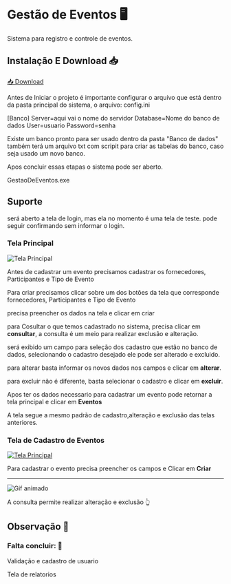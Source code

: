
# Gestão de Eventos 🖥️

Sistema para registro e controle de eventos. 

## Instalação E Download 📥

<a href="https://drive.google.com/uc?export=download&id=10O00LK3i-_LjOu4RYT148DAYe28TNvBU" download>
 📥 Download
</a>


Antes de Iniciar o projeto é importante configurar o arquivo que está dentro da pasta principal do sistema, o arquivo: config.ini

[Banco]
Server=aqui vai o nome do servidor 
Database=Nome do banco de dados
User=usuario
Password=senha

Existe um banco pronto para ser usado dentro da pasta "Banco de dados" também terá um arquivo txt com scripit para criar as tabelas do banco, caso seja usado um novo banco.

Apos concluir essas etapas o sistema pode ser aberto.

GestaoDeEventos.exe
## Suporte

será aberto a tela de login, mas ela no momento é uma tela de teste. pode seguir confirmando sem informar o login.

### Tela Principal

<img src="https://i.postimg.cc/gk4RwZ3L/Captura-de-tela-2025-09-26-185029.png" alt="Tela Principal">

Antes de cadastrar um evento precisamos cadastrar os fornecedores, Participantes e Tipo de Evento

Para criar precisamos clicar sobre um dos botões da tela que corresponde fornecedores, Participantes e Tipo de Evento

precisa preencher os dados na tela e clicar em criar

para Cosultar o que temos cadastrado no sistema, precisa clicar em **consultar**, a consulta é um meio para realizar exclusão e alteração.

será exibido um campo para seleção dos cadastro que estão no banco de dados, selecionando o cadastro desejado ele pode ser alterado e excluido.

para alterar basta informar os novos dados nos campos  e clicar em **alterar**.

para excluir não é diferente, basta selecionar o cadastro e clicar em **excluir**.

Apos ter os dados necessario para cadastrar um evento pode retornar a tela principal e clicar em **Eventos**

A tela segue a mesmo padrão de cadastro,alteração e exclusão das telas anteriores.

### Tela de Cadastro de Eventos

[![Tela Principal](https://i.postimg.cc/BvbdWHBv/Captura-de-tela-2025-09-26-194446.png)](https://postimg.cc/SX0ZCX50)

Para cadastrar o evento precisa preencher os campos e Clicar em **Criar**

-----------------------------------------------------------------------------------------------------------------------------------------------------------------------

<img src="https://media3.giphy.com/media/v1.Y2lkPTc5MGI3NjExOGFsNHF3aXRxcDRxZnhvZjgyeXBpYmc5am4wbm4xd2xtMDl3cXE5dyZlcD12MV9pbnRlcm5hbF9naWZfYnlfaWQmY3Q9Zw/mS9eaCkBvbTgoh93vW/giphy.gif" alt="Gif animado">

A consulta permite realizar alteração e exclusão :point_up_2:

## Observação 🚨

### Falta concluir: 🚧

Validação e cadastro de usuario

Tela de relatorios










